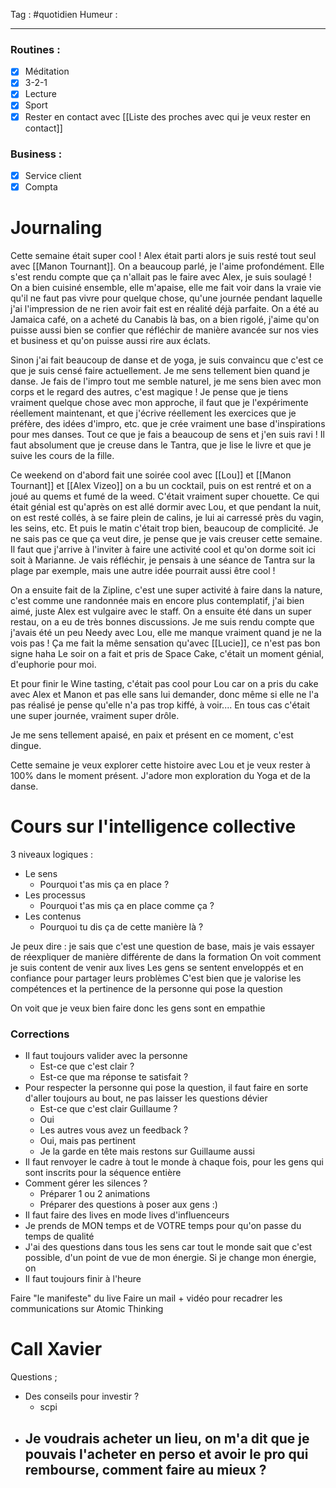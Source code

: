 Tag : #quotidien 
Humeur : 
***

### Routines : 
- [x] Méditation
- [x] 3-2-1
- [x] Lecture
- [x] Sport
- [x] Rester en contact avec [[Liste des proches avec qui je veux rester en contact]]

### Business : 
- [x] Service client 
- [x] Compta 

# Journaling
Cette semaine était super cool ! 
Alex était parti alors je suis resté tout seul avec [[Manon Tournant]]. 
On a beaucoup parlé, je l'aime profondément.
Elle s'est rendu compte que ça n'allait pas le faire avec Alex, je suis soulagé ! 
On a bien cuisiné ensemble, elle m'apaise, elle me fait voir dans la vraie vie qu'il ne faut pas vivre pour quelque chose, qu'une journée pendant laquelle j'ai l'impression de ne rien avoir fait est en réalité déjà parfaite. 
On a été au Jamaica café, on a acheté du Canabis là bas, on a bien rigolé, j'aime qu'on puisse aussi bien se confier que réfléchir de manière avancée sur nos vies et business et qu'on puisse aussi rire aux éclats. 

Sinon j'ai fait beaucoup de danse et de yoga, je suis convaincu que c'est ce que je suis censé faire actuellement. 
Je me sens tellement bien quand je danse. Je fais de l'impro tout me semble naturel, je me sens bien avec mon corps et le regard des autres, c'est magique ! 
Je pense que je tiens vraiment quelque chose avec mon approche, il faut que je l'expérimente réellement maintenant, et que j'écrive réellement les exercices que je préfère, des idées d'impro, etc. que je crée vraiment une base d'inspirations pour mes danses.
Tout ce que je fais a beaucoup de sens et j'en suis ravi !
Il faut absolument que je creuse dans le Tantra, que je lise le livre et que je suive les cours de la fille. 

Ce weekend on d'abord fait une soirée cool avec [[Lou]] et [[Manon Tournant]] et [[Alex Vizeo]] on a bu un cocktail, puis on est rentré et on a joué au quems et fumé de la weed. C'était vraiment super chouette. Ce qui était génial est qu'après on est allé dormir avec Lou, et que pendant la nuit, on est resté collés, à se faire plein de calins, je lui ai carressé près du vagin, les seins, etc. Et puis le matin c'était trop bien, beaucoup de complicité. Je ne sais pas ce que ça veut dire, je pense que je vais creuser cette semaine. 
Il faut que j'arrive à l'inviter à faire une activité cool et qu'on dorme soit ici soit à Marianne. 
Je vais réfléchir, je pensais à une séance de Tantra sur la plage par exemple, mais une autre idée pourrait aussi être cool ! 

On a ensuite fait de la Zipline, c'est une super activité à faire dans la nature, c'est comme une randonnée mais en encore plus contemplatif, j'ai bien aimé, juste Alex est vulgaire avec le staff. 
On a ensuite été dans un super restau, on a eu de très bonnes discussions. 
Je me suis rendu compte que j'avais été un peu Needy avec Lou, elle me manque vraiment quand je ne la vois pas ! 
Ça me fait la même sensation qu'avec [[Lucie]], ce n'est pas bon signe haha
Le soir on a fait et pris de Space Cake, c'était un moment génial, d'euphorie pour moi. 

Et pour finir le Wine tasting, c'était pas cool pour Lou car on a pris du cake avec Alex et Manon et pas elle sans lui demander, donc même si elle ne l'a pas réalisé  je pense qu'elle n'a pas trop kiffé, à voir....
En tous cas c'était une super journée, vraiment super drôle.

Je me sens tellement apaisé, en paix et présent en ce moment, c'est dingue. 

Cette semaine je veux explorer cette histoire avec Lou et je veux rester à 100% dans le moment présent. J'adore mon exploration du Yoga et de la danse.

# Cours sur l'intelligence collective 
3 niveaux logiques : 
- Le sens
	- Pourquoi t'as mis ça en place ? 
- Les processus 
	- Pourquoi t'as mis ça en place comme ça ? 
- Les contenus 
	- Pourquoi tu dis ça de cette manière là ? 

Je peux dire : je sais que c'est une question de base, mais je vais essayer de réexpliquer de manière différente de dans la formation 
On voit comment je suis content de venir aux lives 
Les gens se sentent enveloppés et en confiance pour partager leurs problèmes
C'est bien que je valorise les compétences et la pertinence de la personne qui pose la question 

On voit que je veux bien faire donc les gens sont en empathie

### Corrections 
- Il faut toujours valider avec la personne 
	- Est-ce que c'est clair ?
	- Est-ce que ma réponse te satisfait ?
- Pour respecter la personne qui pose la question, il faut faire en sorte d'aller toujours au bout, ne pas laisser les questions dévier
	- Est-ce que c'est clair Guillaume ? 
	- Oui
	- Les autres vous avez un feedback ? 
	- Oui, mais pas pertinent 
	- Je la garde en tête mais restons sur Guillaume aussi 
- Il faut renvoyer le cadre à tout le monde à chaque fois, pour les gens qui sont inscrits pour la séquence entière
- Comment gérer les silences ? 
	- Préparer 1 ou 2 animations 
	- Préparer des questions à poser aux gens :)
- Il faut faire des lives en mode lives d'influenceurs
- Je prends de MON temps et de VOTRE temps pour qu'on passe du temps de qualité 
- J'ai des questions dans tous les sens car tout le monde sait que c'est possible, d'un point de vue de mon énergie. Si je change mon énergie, on 
- Il faut toujours finir à l'heure

Faire "le manifeste" du live
Faire un mail + vidéo pour recadrer les communications sur Atomic Thinking


# Call Xavier
Questions ; 
- Des conseils pour investir ?  
	- scpi
- Je voudrais acheter un lieu, on m'a dit que je pouvais l'acheter en perso et avoir le pro qui rembourse, comment faire au mieux ? 
	- 


